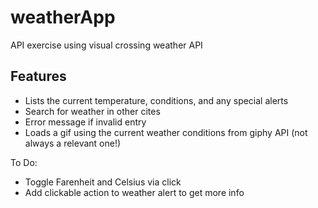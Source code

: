 # weatherApp

API exercise using visual crossing weather API

## Features

- Lists the current temperature, conditions, and any special alerts
- Search for weather in other cites
- Error message if invalid entry
- Loads a gif using the current weather conditions from giphy API (not always a relevant one!)

To Do:

- Toggle Farenheit and Celsius via click
- Add clickable action to weather alert to get more info
